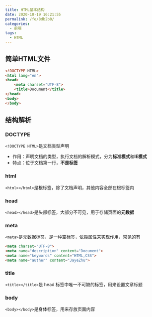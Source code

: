 ```yaml
---
title: HTML基本结构
date: 2020-10-19 16:21:55
permalink: /fe/8db2b0/
categories:
  - 前端
tags:
  - HTML
---
```


## 简单HTML文件
```html
<!DOCTYPE HTML>
<html lang="en">
<head>
    <meta charset="UTF-8">
    <title>Document</title>
</head>
<body>
</body>
```
## 结构解析
### DOCTYPE
`<!DOCTYPE HTML>`是文档类型声明
- 作用：声明文档的类型，执行文档的解析模式，分为**标准模式**和**IE模式**
- 特点：位于文档第一行，**不是标签**
### html
`<html></html>`是根标签，除了文档声明，其他内容全部在根标签内
### head
`<head></head>`是头部标签，大部分不可见，用于存储页面的**元数据**
### meta
`<meta>`是元数据标签，是一种空标签，依靠属性来实现作用，常见的有
```html
<meta charset="UTF-8">
<meta name="description" content="Document">
<meta name="keywords" content="HTML,CSS">
<meta name="auther" content="JayeZhu">
```
### title
`<title></title>`是 head 标签中唯一不可缺的标签，用来设置文章标题
### body
`<body></body>`是身体标签，用来存放页面内容
